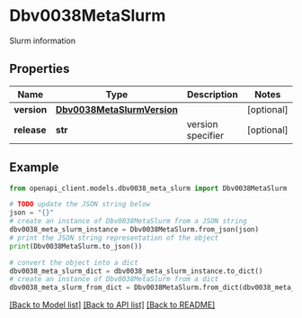 # Dbv0038MetaSlurm

Slurm information

## Properties

Name | Type | Description | Notes
------------ | ------------- | ------------- | -------------
**version** | [**Dbv0038MetaSlurmVersion**](Dbv0038MetaSlurmVersion.md) |  | [optional] 
**release** | **str** | version specifier | [optional] 

## Example

```python
from openapi_client.models.dbv0038_meta_slurm import Dbv0038MetaSlurm

# TODO update the JSON string below
json = "{}"
# create an instance of Dbv0038MetaSlurm from a JSON string
dbv0038_meta_slurm_instance = Dbv0038MetaSlurm.from_json(json)
# print the JSON string representation of the object
print(Dbv0038MetaSlurm.to_json())

# convert the object into a dict
dbv0038_meta_slurm_dict = dbv0038_meta_slurm_instance.to_dict()
# create an instance of Dbv0038MetaSlurm from a dict
dbv0038_meta_slurm_from_dict = Dbv0038MetaSlurm.from_dict(dbv0038_meta_slurm_dict)
```
[[Back to Model list]](../README.md#documentation-for-models) [[Back to API list]](../README.md#documentation-for-api-endpoints) [[Back to README]](../README.md)



